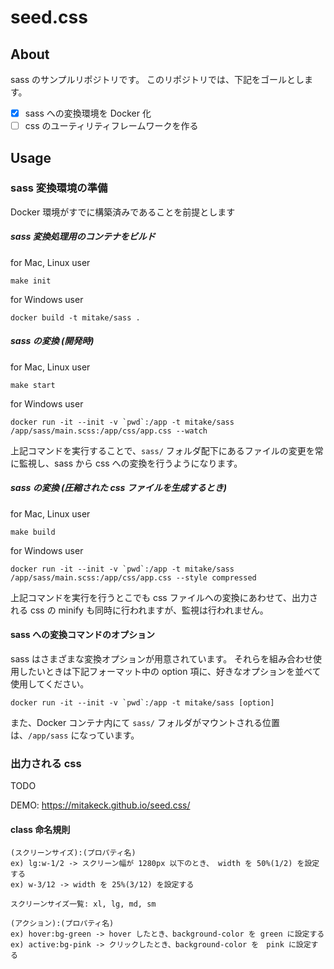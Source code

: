 # seed.css

## About

sass のサンプルリポジトリです。
このリポジトリでは、下記をゴールとします。

- [x] sass への変換環境を Docker 化
- [ ] css のユーティリティフレームワークを作る

## Usage

### sass 変換環境の準備

Docker 環境がすでに構築済みであることを前提とします

##### sass 変換処理用のコンテナをビルド

for Mac, Linux user

```
make init
```

for Windows user

```
docker build -t mitake/sass .
```

##### sass の変換 (開発時)

for Mac, Linux user

```
make start
```

for Windows user

```
docker run -it --init -v `pwd`:/app -t mitake/sass /app/sass/main.scss:/app/css/app.css --watch
```

上記コマンドを実行することで、`sass/` フォルダ配下にあるファイルの変更を常に監視し、sass から css への変換を行うようになります。


##### sass の変換 (圧縮された css ファイルを生成するとき)

for Mac, Linux user

```
make build
```

for Windows user

```
docker run -it --init -v `pwd`:/app -t mitake/sass /app/sass/main.scss:/app/css/app.css --style compressed
```

上記コマンドを実行を行うとこでも css ファイルへの変換にあわせて、出力される css の minify も同時に行われますが、監視は行われません。


#### sass への変換コマンドのオプション

sass はさまざまな変換オプションが用意されています。
それらを組み合わせ使用したいときは下記フォーマット中の option 項に、好きなオプションを並べて使用してください。

```
docker run -it --init -v `pwd`:/app -t mitake/sass [option]
```

また、Docker コンテナ内にて `sass/` フォルダがマウントされる位置は、`/app/sass` になっています。


### 出力される css

TODO

DEMO: https://mitakeck.github.io/seed.css/

#### class 命名規則

```
(スクリーンサイズ):(プロパティ名)
ex) lg:w-1/2 -> スクリーン幅が 1280px 以下のとき、 width を 50%(1/2) を設定する
ex) w-3/12 -> width を 25%(3/12) を設定する

スクリーンサイズ一覧: xl, lg, md, sm
```

```
(アクション):(プロパティ名)
ex) hover:bg-green -> hover したとき、background-color を green に設定する
ex) active:bg-pink -> クリックしたとき、background-color を　pink に設定する
```
